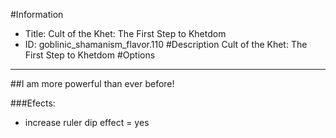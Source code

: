 #Information
 - Title: Cult of the Khet: The First Step to Khetdom
 - ID: goblinic_shamanism_flavor.110
#Description
Cult of the Khet: The First Step to Khetdom
#Options

___
##I am more powerful than ever before!

###Efects:<ul><li>increase ruler dip effect = yes</li></ul>
